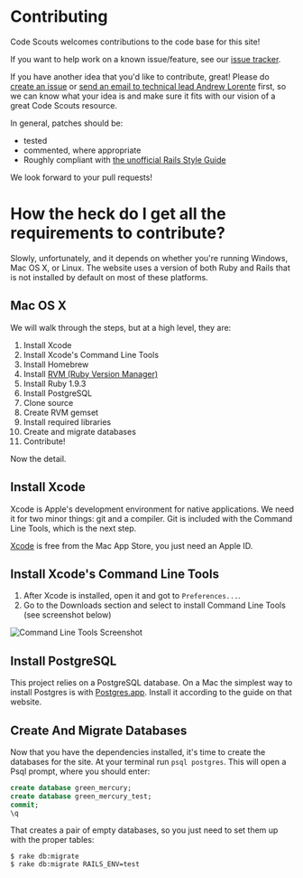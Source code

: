 Contributing
============

Code Scouts welcomes contributions to the code base for this site!

If you want to help work on a known issue/feature, see our [issue tracker](https://trello.com/b/pHnfhYyh/green-mercury-new-codescouts-website).

If you have another idea that you'd like to contribute, great! Please do [create an issue](https://github.com/code-scouts/green_mercury/issues/) or [send an email to technical lead Andrew Lorente](mailto://andrew.lorente@gmail.com) first, so we can know what your idea is and make sure it fits with our vision of a great Code Scouts resource.

In general, patches should be:
* tested
* commented, where appropriate
* Roughly compliant with [the unofficial Rails Style Guide](https://github.com/bbatsov/rails-style-guide)

We look forward to your pull requests!


How the heck do I get all the requirements to contribute?
=========================================================

Slowly, unfortunately, and it depends on whether you're running Windows, Mac OS X, or Linux.
The website uses a version of both Ruby and Rails that is not installed by default on most of these platforms.

Mac OS X
--------

We will walk through the steps, but at a high level, they are:

1. Install Xcode
1. Install Xcode's Command Line Tools
1. Install Homebrew
1. Install [RVM (Ruby Version Manager)](http://rvm.io)
1. Install Ruby 1.9.3
1. Install PostgreSQL
1. Clone source
1. Create RVM gemset
1. Install required libraries
1. Create and migrate databases
1. Contribute!

Now the detail.

Install Xcode
-------------
Xcode is Apple's development environment for native applications. We need it for two minor things: git and a compiler. Git is included with the Command Line Tools, which is the next step.

[Xcode](https://itunes.apple.com/us/app/xcode/id497799835?mt=12) is free from the Mac App Store, you just need an Apple ID.

Install Xcode's Command Line Tools
----------------------------------
1. After Xcode is installed, open it and got to `Preferences...`.
2. Go to the Downloads section and select to install Command Line Tools (see screenshot below)

![Command Line Tools Screenshot](https://raw.github.com/jeffweiss/green_mercury/add_contribution_requirements_instructions/contributing_assets/xcode_commandline_tools.png)


Install PostgreSQL
------------------
This project relies on a PostgreSQL database. On a Mac the simplest way to install Postgres is with [Postgres.app](http://postgresapp.com/). Install it according to the guide on that website.


Create And Migrate Databases
----------------------------
Now that you have the dependencies installed, it's time to create the databases for the site. At your terminal run `psql postgres`. This will open a Psql prompt, where you should enter:
```SQL
create database green_mercury;
create database green_mercury_test;
commit;
\q
```
That creates a pair of empty databases, so you just need to set them up with the proper tables:
```
$ rake db:migrate
$ rake db:migrate RAILS_ENV=test
```

